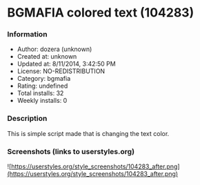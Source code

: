 # BGMAFIA colored text (104283)

### Information
- Author: dozera (unknown)
- Created at: unknown
- Updated at: 8/11/2014, 3:42:50 PM
- License: NO-REDISTRIBUTION
- Category: bgmafia
- Rating: undefined
- Total installs: 32
- Weekly installs: 0


### Description
This is simple script made that is changing the text color.


### Screenshots (links to userstyles.org)
![https://userstyles.org/style_screenshots/104283_after.png](https://userstyles.org/style_screenshots/104283_after.png)


